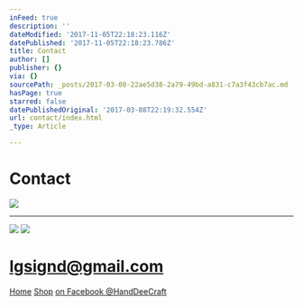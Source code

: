 ```yaml
---
inFeed: true
description: ''
dateModified: '2017-11-05T22:18:23.116Z'
datePublished: '2017-11-05T22:18:23.786Z'
title: Contact
author: []
publisher: {}
via: {}
sourcePath: _posts/2017-03-08-22ae5d38-2a79-49bd-a831-c7a3f43cb7ac.md
hasPage: true
starred: false
datePublishedOriginal: '2017-03-08T22:19:32.554Z'
url: contact/index.html
_type: Article

---
```

# Contact
![](https://s3-us-west-2.amazonaws.com/the-grid-img/p/e5183191ef1f4db2a6c6cfe2a2591a2e8a88f603.jpg)

---

![](https://the-grid-user-content.s3-us-west-2.amazonaws.com/0848a4b9-4ca5-45e7-87dc-352dddb70227.jpg)
![](https://the-grid-user-content.s3-us-west-2.amazonaws.com/7efae93d-a5e9-4785-be63-661f05b10d5f.jpg)

# **lgsignd@gmail.com**
[Home][0]
[Shop][1]
[on Facebook @HandDeeCraft][2]

[0]: https://thegrid.ai/lgsignd/
[1]: https://www.etsy.com/shop/lgsignd/
[2]: https://www.facebook.com/HandDeeCraft/